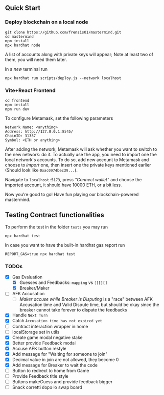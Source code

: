 ## Quick Start

### Deploy blockchain on a local node
```
git clone https://github.com/frenzis01/mastermind.git
cd mastermind
npm install
npx hardhat node
```
A list of accounts along with private keys will appear;
Note at least two of them, you will need them later.

In a *new* terminal run
```
npx hardhat run scripts/deploy.js --network localhost
```


### Vite+React Frontend
```
cd frontend
npm install
npm run dev
```

To configure Metamask, set the following parameters
```
Network Name: <anything>
Address: http://127.0.0.1:8545/
ChainID: 31337
Symbol: <ETH or anything>
```

After adding the network, Metamask will ask whether you want to switch to the new network: do it.
To actually use the app, you need to import one the local network's accounts.
To do so, add new account to Metamask and choose to *import* one, then insert one the private keys mentioned earlier (Should look like `0xac0974bec39...`).

Navigate to `localhost:5173`, press *"Connect wallet"* and choose the imported account, it should have 10000 ETH, or a bit less.

Now you're good to go! Have fun playing our blockchain-powered mastermind.

## Testing Contract functionalities

To perform the test in the folder `tests` you may run
```
npx hardhat test
```
In case you want to have the built-in hardhat gas report run
```
REPORT_GAS=true npx hardhat test
```

### TODOs
   - [x] Gas Evaluation
      - [x] Guesses and Feedbacks: ```mapping``` vs ```[][][]```
      - [x] Breaker/Maker
   - [ ] AFK Accusation
      - [ ] *Maker accuse while Breaker is Disputing* is a "race" between AFK Accusation time and Valid Dispute time, but should be okay since the breaker cannot take forever to dispute the feedbacks
   - [x] Handle `Next Turn`
   - [x] Catch `Accusation time has not expired yet`
   - [ ] Contract interaction wrapper in home
   - [ ] localStorage set in utils
   - [x] Create game modal negative stake
   - [x] Better provide Feedback modal
   - [x] Accuse AFK button restyle
   - [x] Add message for "Waiting for someone to join"
   - [x] Decimal value in join are not allowed, they become 0
   - [x] Add message for Breaker to wait the code
   - [ ] Button to redirect to home from Game
   - [ ] Provide Feedback title style
   - [ ] Buttons makeGuess and provide feedback bigger
   - [ ] Snack corretti dopo lo swap board